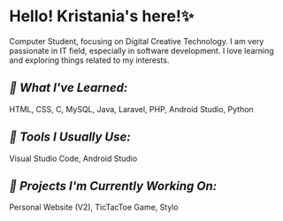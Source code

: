 # Hello! Kristania's here!✨

Computer Student, focusing on Digital Creative Technology. I am very passionate in IT field, especially in software development. I love learning and exploring things related to my interests.

## _**👾 What I've Learned:**_

HTML, CSS, C, MySQL, Java, Laravel, PHP, Android Studio, Python



## _**👾 Tools I Usually Use:**_

Visual Studio Code, Android Studio


## _**👾 Projects I'm Currently Working On:**_

Personal Website (V2), TicTacToe Game, Stylo

<!--
**kaynaeru/kaynaeru** is a ✨ _special_ ✨ repository because its `README.md` (this file) appears on your GitHub profile.

Here are some ideas to get you started:

- 🔭 I’m currently working on ...
- 🌱 I’m currently learning ...
- 👯 I’m looking to collaborate on ...
- 🤔 I’m looking for help with ...
- 💬 Ask me about ...
- 📫 How to reach me: ...
- 😄 Pronouns: ...
- ⚡ Fun fact: ...
-->
